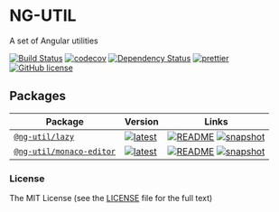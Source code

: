 # NG-UTIL

A set of Angular utilities

[![Build Status](https://github.com/ng-util/ng-util/workflows/Build/badge.svg?branch=master)](https://github.com/ng-util/ng-util/actions)
[![codecov](https://codecov.io/gh/ng-util/ng-util/branch/master/graph/badge.svg)](https://codecov.io/gh/ng-util/ng-util)
[![Dependency Status](https://david-dm.org/ng-util/ng-util/status.svg?style=flat-square)](https://david-dm.org/ng-util/ng-util)
[![prettier](https://img.shields.io/badge/code_style-prettier-ff69b4.svg?style=flat-square)](https://prettier.io/)
[![GitHub license](https://img.shields.io/github/license/mashape/apistatus.svg?style=flat-square)](https://github.com/ng-util/ng-util/blob/master/LICENSE)

## Packages

| Package | Version | Links  |
| --- | --- | -- |
 [`@ng-util/lazy`](https://npmjs.com/package/@ng-util/lazy) | [![latest](https://img.shields.io/npm/v/@ng-util/lazy/latest.svg)](https://npmjs.com/package/@ng-util/lazy) | [![README](https://img.shields.io/badge/README--green.svg)](/packages/lazy/README.md) [![snapshot](https://img.shields.io/badge/snapshot--blue.svg)](https://github.com/ng-util/builds/tree/master/%40ng-util/lazy)
 [`@ng-util/monaco-editor`](https://npmjs.com/package/@ng-util/monaco-editor) | [![latest](https://img.shields.io/npm/v/@ng-util/monaco-editor/latest.svg)](https://npmjs.com/package/@ng-util/monaco-editor) | [![README](https://img.shields.io/badge/README--green.svg)](/packages/monaco-editor/README.md) [![snapshot](https://img.shields.io/badge/snapshot--blue.svg)](https://github.com/ng-util/builds/tree/master/%40ng-util/monaco-editor)

### License

The MIT License (see the [LICENSE](https://github.com/ng-util/ng-util/blob/master/LICENSE) file for the full text)
